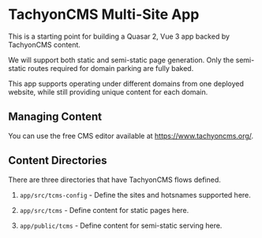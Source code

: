 # TachyonCMS Multi-Site App

This is a starting point for building a Quasar 2, Vue 3 app backed by TachyonCMS content.

We will support both static and semi-static page generation. Only the semi-static routes required for domain parking are fully baked.

This app supports operating under different domains from one deployed website, while still providing unique content for each domain.

## Managing Content

You can use the free CMS editor available at https://www.tachyoncms.org/.

## Content Directories

There are three directories that have TachyonCMS flows defined.

1. `app/src/tcms-config` - Define the sites and hotsnames supported here.

2. `app/src/tcms` - Define content for static pages here.

3. `app/public/tcms` - Define content for semi-static serving here.
